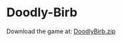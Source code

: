 # Doodly-Birb
Download the game at: [DoodlyBirb.zip](https://github.com/RasmusHed/Doodly-Birb/files/11406863/DoodlyBirb.zip)
